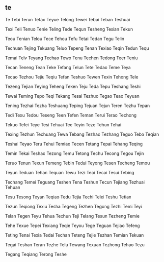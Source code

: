 te
---

Te Tebi Terun Tetao Teyue Telong Tewei Tebai Teban Teshuai

Texi Teli Tenuo Tenie Teling Tede Tequn Tesheng Texian Tekun

Teou Tenian Telou Tece Tehou Tefu Tetai Tedan Tegu Telin

Techuan Tejing Tekuang Teluo Tepeng Tenan Texiao Teqin Tedun Tequ

Temai Telv Teyang Techao Tewo Tenu Techen Tedong Teer Teniu

Tecan Teneng Tean Teke Tefang Telun Tete Tedao Teme Teya

Tecao Tezhou Tejiu Teqiu Tefan Teshuo Tewen Texin Tehong Tele

Tezeng Tejian Teying Teheng Teken Teju Teda Tepu Teshang Teshi

Tewai Teming Tepo Teqi Tekang Tesai Tezhuo Tegao Teao Teyuan

Tening Tezhai Tezha Teshuang Teping Tejuan Tejun Teren Tezhu Tepan

Tedi Texu Tedou Teseng Teen Tefen Teman Terui Terao Techong

Tekuo Tefei Teye Tesi Tehuai Tee Teyin Teze Tehun Tehai

Texing Tezhun Techuang Tewa Tebang Tezhao Tezhang Teguo Tebo   Teqian

Teshai Teyao Teru Tehui Temiao Tecen Tetang Tepai Tehang Teqing

Temin Tekai Teshao Tezong Temu Tetong Techu Tecong Tegou Tejin

Teruo Tenun Texun Temeng Tebin Tedui Teyong Tesen Techeng Temou

Teyun Teduan Tehan Tequan Tewu Tezi Teai Tecai Tesui Tebing

Techang Temei Teguang Teshen Tena Teshun Tecun Tejiang Tezhuai Tehuan

Tesu Tesong Teyan Teqiao Tedu Tejia Techi Telei Teshu Tetian

Tezun Teqiong Texiu Tesha Tegeng Tezhen Tegong Tezhi Temi Teyi

Telan Tegen Teyu Tehua Techun Teji Telang Tesun Tezheng Temie

Tehe Texue Tepei Texiang Teqie Teyou Tege Teguan Tejiao Tefeng

Teting Tenai Texia Tedai Techan Teteng Tejie Tezhan Temian Tekuan

Tegai Teshan Teran Tezhe Telu Tewang Texuan Tezhong Tehao Tezu

Tegang Teqiang Terong Teshe 